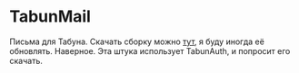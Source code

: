 TabunMail
=========
Письма для Табуна.
Скачать сборку можно [тут](http://www.cab404.ru/all/bin/TabunMail.apk), я буду иногда её обновлять. Наверное.
Эта штука использует TabunAuth, и попросит его скачать.
